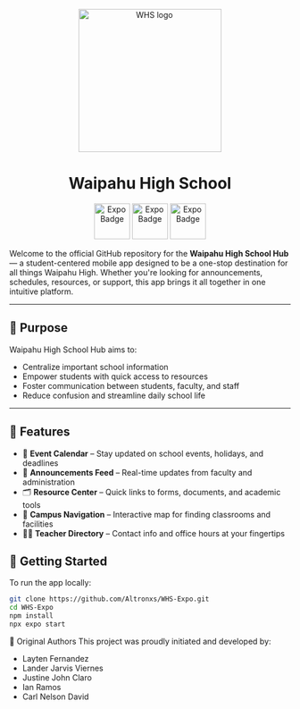 
<p align="center">
  <img alt="WHS logo" height="256" src="https://www.waipahuhigh.org/shared/footer_logo.png">
  <h1 align="center">Waipahu High School</h1>
</p>
<div align="center">
  <img alt="Expo Badge" src="https://img.shields.io/badge/Runs%20with%20Expo%20Go-4630EB.svg?style=flat-square&logo=EXPO&labelColor=f3f3f3&logoColor=000"  height="64">
  <img alt="Expo Badge" src="https://img.shields.io/badge/react_native-%2320232a.svg?style=for-the-badge&logo=react&logoColor=%2361DAFB" height="64">
  <img alt="Expo Badge" src="https://img.shields.io/badge/typescript-%23007ACC.svg?style=for-the-badge&logo=typescript&logoColor=white" height="64">  
</div>


Welcome to the official GitHub repository for the **Waipahu High School Hub** — a student-centered mobile app designed to be a one-stop destination for all things Waipahu High. Whether you're looking for announcements, schedules, resources, or support, this app brings it all together in one intuitive platform.

---

## 🎯 Purpose

Waipahu High School Hub aims to:
- Centralize important school information
- Empower students with quick access to resources
- Foster communication between students, faculty, and staff
- Reduce confusion and streamline daily school life

---

## 🧩 Features

- 📅 **Event Calendar** – Stay updated on school events, holidays, and deadlines  
- 📢 **Announcements Feed** – Real-time updates from faculty and administration  
- 🗂️ **Resource Center** – Quick links to forms, documents, and academic tools  
- 🧭 **Campus Navigation** – Interactive map for finding classrooms and facilities  
- 🧑‍🏫 **Teacher Directory** – Contact info and office hours at your fingertips

## 🚀 Getting Started

To run the app locally:

```bash
git clone https://github.com/Altronxs/WHS-Expo.git
cd WHS-Expo
npm install
npx expo start
```
👥 Original Authors
This project was proudly initiated and developed by:
- Layten Fernandez
- Lander Jarvis Viernes
- Justine John Claro
- Ian Ramos
- Carl Nelson David

